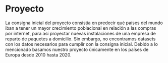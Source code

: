 # Proyecto
La consigna inicial del proyecto consistía en predecir qué países del mundo iban a tener un mayor crecimiento poblacional en relación a las compras por internet, para así proyectar nuevas instalaciones de una empresa de reparto de paquetes a domicilio. Sin embargo, no encontramos datasets con los datos necesarios para cumplir con la consigna inicial. Debido a lo mencionado basamos nuestro proyecto únicamente en los países de Europa desde 2010 hasta 2020.
